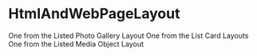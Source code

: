 # HtmlAndWebPageLayout
 One from the Listed Photo Gallery Layout
 One from the List Card Layouts 
 One from the Listed Media Object Layout
